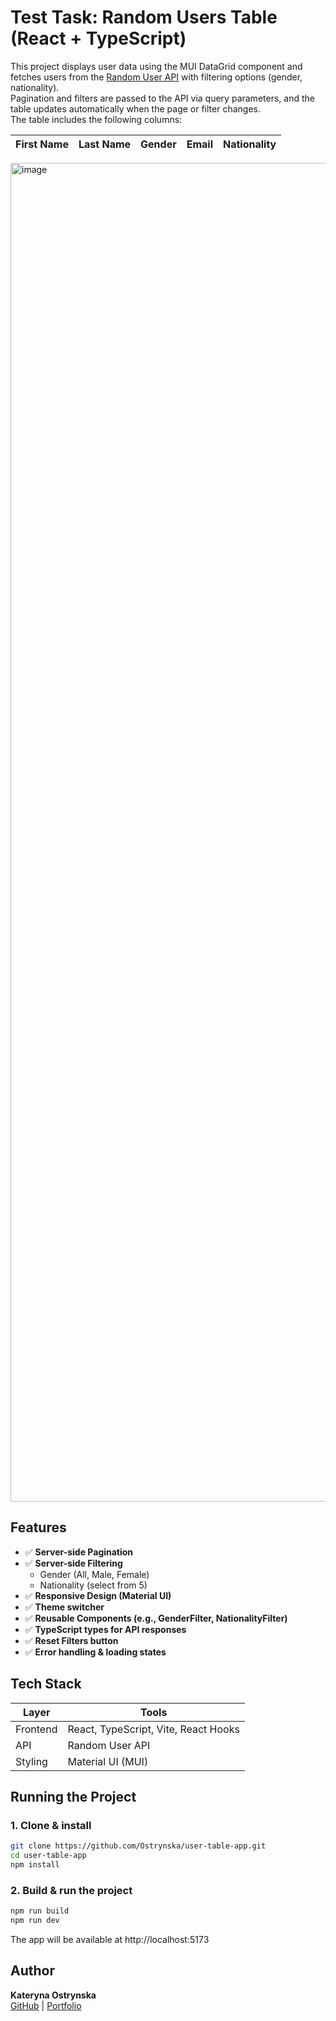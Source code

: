 # Test Task: Random Users Table (React + TypeScript)

This project displays user data using the MUI DataGrid component and fetches users from the [Random User API](https://randomuser.me/) with filtering options (gender, nationality).  
Pagination and filters are passed to the API via query parameters, and the table updates automatically when the page or filter changes.  
The table includes the following columns:

| First Name | Last Name | Gender | Email | Nationality |
|------------|-----------|--------|-------|-------------|

<img width="3612" height="2142" alt="image" src="https://github.com/user-attachments/assets/d168fc0b-f218-4cb0-80b5-072b89cb74f3" />


## Features

- ✅ **Server-side Pagination**
- ✅ **Server-side Filtering**
  - Gender (All, Male, Female)
  - Nationality (select from 5)
- ✅ **Responsive Design (Material UI)**
- ✅ **Theme switcher**
- ✅ **Reusable Components (e.g., GenderFilter, NationalityFilter)**
- ✅ **TypeScript types for API responses**
- ✅ **Reset Filters button**
- ✅ **Error handling & loading states**

## Tech Stack
| Layer       | Tools                                 |
|-------------|---------------------------------------|
| Frontend    | React, TypeScript, Vite, React Hooks             |
| API         | Random User API                       |
| Styling     | Material UI (MUI)                     |


## Running the Project

### 1. Clone & install
```bash
git clone https://github.com/Ostrynska/user-table-app.git
cd user-table-app
npm install
```
### 2. Build & run the project
```bash
npm run build
npm run dev
```

The app will be available at http://localhost:5173

## Author

**Kateryna Ostrynska**  
[GitHub](https://github.com/Ostrynska) | [Portfolio](https://ostrynska-kateryna.netlify.app)
